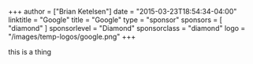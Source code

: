 +++
author = ["Brian Ketelsen"]
date = "2015-03-23T18:54:34-04:00"
linktitle = "Google"
title = "Google"
type = "sponsor"
sponsors = [ "diamond" ] 
sponsorlevel = "Diamond"
sponsorclass = "diamond"
logo = "/images/temp-logos/google.png"
+++

this is a thing
